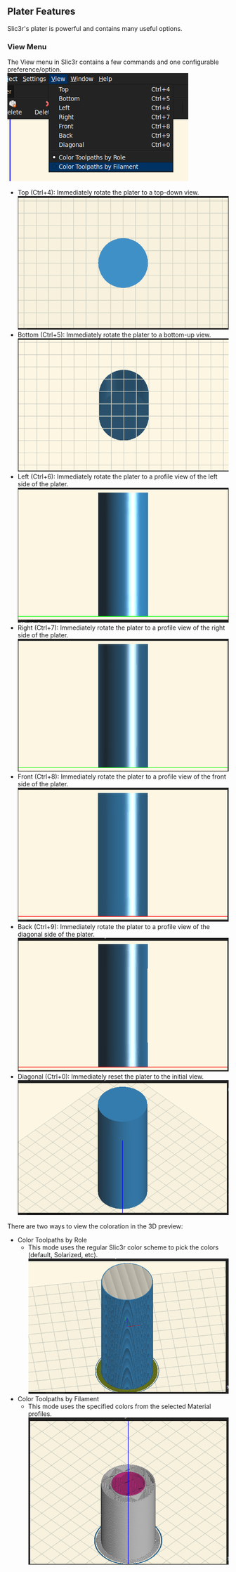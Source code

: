 
Plater Features
---------------

Slic3r's plater is powerful and contains many useful options. 


### View Menu

The View menu in Slic3r contains a few commands and one configurable preference/option. 
 ![View menu](images/plater/view-menu.png "fig:") 

- Top (Ctrl+4): Immediately rotate the plater to a top-down view.
 ![View top](images/plater/view-top.png "fig:") 
- Bottom (Ctrl+5): Immediately rotate the plater to a bottom-up view.
 ![View bottom](images/plater/view-bottom.png "fig:") 
- Left (Ctrl+6): Immediately rotate the plater to a profile view of the left side of the plater.
 ![View left](images/plater/view-left.png "fig:") 
- Right (Ctrl+7): Immediately rotate the plater to a profile view of the right side of the plater.
 ![View right](images/plater/view-right.png "fig:") 
- Front (Ctrl+8): Immediately rotate the plater to a profile view of the front side of the plater.
 ![View front](images/plater/view-front.png "fig:") 
- Back (Ctrl+9): Immediately rotate the plater to a profile view of the diagonal side of the plater.
 ![View back](images/plater/view-back.png "fig:") 
- Diagonal (Ctrl+0): Immediately reset the plater to the initial view.
 ![View diagonal](images/plater/view-diagonal.png "fig:") 

There are two ways to view the coloration in the 3D preview:
- Color Toolpaths by Role
    - This mode uses the regular Slic3r color scheme to pick the colors (default, Solarized, etc). 
 ![View color by role](images/plater/view-color-role.png "fig:") 
- Color Toolpaths by Filament
    - This mode uses the specified colors from the selected Material profiles. 
 ![View color by role](images/plater/view-color-filament.png "fig:") 


